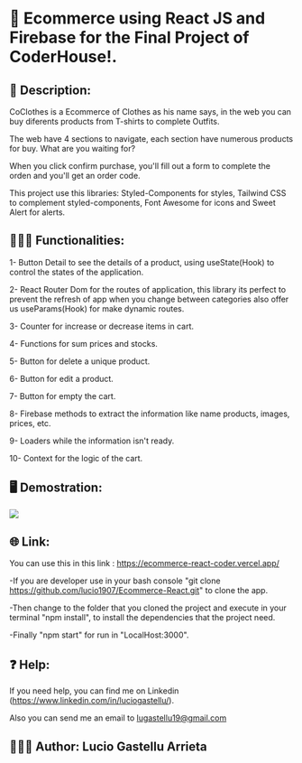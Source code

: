 # 🥇 Ecommerce using React JS and Firebase for the Final Project of CoderHouse!.
## 📄 Description: 
CoClothes is a Ecommerce of Clothes as his name says, in the web you can buy diferents products from T-shirts to complete Outfits.

The web have 4 sections to navigate, each section have numerous products for buy. What are you waiting for?

When you click confirm purchase, you'll fill out a form to complete the orden and you'll get an order code.

This project use this libraries: Styled-Components for styles, Tailwind CSS to complement styled-components, Font Awesome for icons and Sweet Alert for alerts.

## 👨🏻‍💻 Functionalities:
1- Button Detail to see the details of a product, using useState(Hook) to control the states of the application.

2- React Router Dom for the routes of application, this library its perfect to prevent the refresh of app when you change between categories also offer us useParams(Hook) for make dynamic routes.

3- Counter for increase or decrease items in cart.

4- Functions for sum prices and stocks.

5- Button for delete a unique product.

6- Button for edit a product.

7- Button for empty the cart.

8- Firebase methods to extract the information like name products, images, prices, etc.

9- Loaders while the information isn't ready.

10- Context for the logic of the cart.

## 🖥️ Demostration:

![](https://i.imgur.com/3mOgphu.gif)

## 🌐 Link:
You can use this in this link : https://ecommerce-react-coder.vercel.app/

-If you are developer use in your bash console "git clone https://github.com/lucio1907/Ecommerce-React.git" to clone the app.

-Then change to the folder that you cloned the project and execute in your terminal "npm install", to install the dependencies that the project need.

-Finally "npm start" for run in "LocalHost:3000".

## ❓ Help:
If you need help, you can find me on Linkedin (https://www.linkedin.com/in/luciogastellu/).

Also you can send me an email to lugastellu19@gmail.com

## 🙋🏻‍♂️ Author: Lucio Gastellu Arrieta